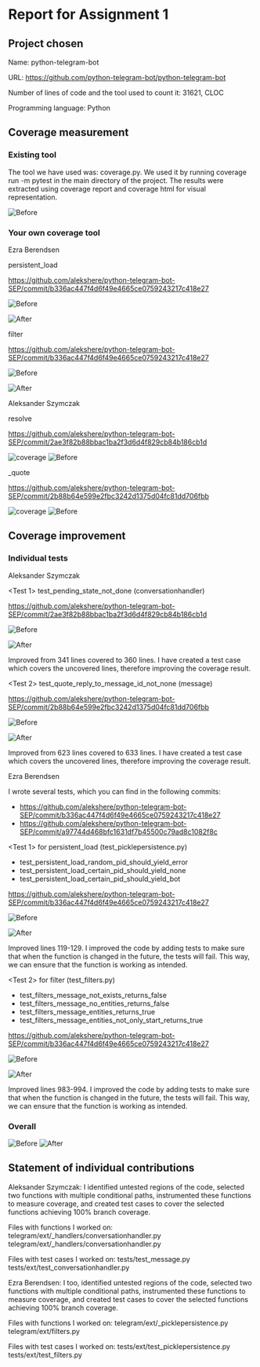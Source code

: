 # Report for Assignment 1

## Project chosen

Name: python-telegram-bot

URL: https://github.com/python-telegram-bot/python-telegram-bot

Number of lines of code and the tool used to count it: 31621, CLOC

Programming language: Python

## Coverage measurement

### Existing tool

The tool we have used was: coverage.py. We used it by running coverage run -m pytest in the main directory of the project. The results were extracted using coverage report and coverage html for visual representation.

![Before](og-total.jpg "Before")

### Your own coverage tool

Ezra Berendsen

persistent_load

https://github.com/alekshere/python-telegram-bot-SEP/commit/b336ac447f4d6f49e4665ce0759243217c418e27

![Before](ezra-persistent_load-fn-coverage.png "Before")

![After](ezra-persistent_load-fn-coverage-improvement.png "After")

filter

https://github.com/alekshere/python-telegram-bot-SEP/commit/b336ac447f4d6f49e4665ce0759243217c418e27

![Before](ezra-filter-fn-coverage.png "Before")

![After](ezra-filter-fn-coverage-improvement.png "After")

Aleksander Szymczak

resolve

https://github.com/alekshere/python-telegram-bot-SEP/commit/2ae3f82b88bbac1ba2f3d6d4f829cb84b186cb1d

![coverage](conversationhandler-resolve-instrumentation.jpg "coverage")
![Before](ezra-filter-fn-coverage.png "Before")

\_quote

https://github.com/alekshere/python-telegram-bot-SEP/commit/2b88b64e599e2fbc3242d1375d04fc81dd706fbb

![coverage](message-quote-instrumentation.jpg "coverage")
![Before](ezra-filter-fn-coverage.png "Before")

## Coverage improvement

### Individual tests

Aleksander Szymczak

<Test 1> test_pending_state_not_done (conversationhandler)

https://github.com/alekshere/python-telegram-bot-SEP/commit/2ae3f82b88bbac1ba2f3d6d4f829cb84b186cb1d

![Before](og-cov-conversationhandlerpy.jpg "Before")

![After](improved-cov-conversationhandlerpy.jpg "After")

Improved from 341 lines covered to 360 lines. I have created a test case which covers the uncovered lines, therefore improving the coverage result.

<Test 2> test_quote_reply_to_message_id_not_none (message)

https://github.com/alekshere/python-telegram-bot-SEP/commit/2b88b64e599e2fbc3242d1375d04fc81dd706fbb

![Before](og-cov-messagepy.jpg "Before")

![After](improved-cov-messagepy.jpg "After")

Improved from 623 lines covered to 633 lines. I have created a test case which covers the uncovered lines, therefore improving the coverage result.

Ezra Berendsen

I wrote several tests, which you can find in the following commits:

- https://github.com/alekshere/python-telegram-bot-SEP/commit/b336ac447f4d6f49e4665ce0759243217c418e27
- https://github.com/alekshere/python-telegram-bot-SEP/commit/a97744d468bfc1631df7b45500c79ad8c1082f8c

<Test 1> for persistent_load (test_picklepersistence.py)

- test_persistent_load_random_pid_should_yield_error
- test_persistent_load_certain_pid_should_yield_none
- test_persistent_load_certain_pid_should_yield_bot

https://github.com/alekshere/python-telegram-bot-SEP/commit/b336ac447f4d6f49e4665ce0759243217c418e27

![Before](ezra-persistent_load-fn-coverage.png "Before")

![After](ezra-persistent_load-fn-coverage-improvement.png "After")

Improved lines 119-129. I improved the code by adding tests to make sure that when the function is changed in the future, the tests will fail.
This way, we can ensure that the function is working as intended.

<Test 2> for filter (test_filters.py)

- test_filters_message_not_exists_returns_false
- test_filters_message_no_entities_returns_false
- test_filters_message_entities_returns_true
- test_filters_message_entities_not_only_start_returns_true

https://github.com/alekshere/python-telegram-bot-SEP/commit/b336ac447f4d6f49e4665ce0759243217c418e27

![Before](ezra-filter-fn-coverage.png "Before")

![After](ezra-filter-fn-coverage-improvement.png "After")

Improved lines 983-994. I improved the code by adding tests to make sure that when the function is changed in the future, the tests will fail.
This way, we can ensure that the function is working as intended.

### Overall

![Before](og-total.jpg "Before")
![After](submission-total.jpg "After")

## Statement of individual contributions

Aleksander Szymczak:
I identified untested regions of the code, selected two functions with multiple conditional paths, instrumented these functions to measure coverage, and created test cases to cover the selected functions achieving 100% branch coverage.

Files with functions I worked on:
telegram/ext/\_handlers/conversationhandler.py
telegram/ext/\_handlers/conversationhandler.py

Files with test cases I worked on:
tests/test_message.py
tests/ext/test_conversationhandler.py

Ezra Berendsen:
I too, identified untested regions of the code, selected two functions with multiple conditional paths, instrumented these functions to measure coverage, and created test cases to cover the selected functions achieving 100% branch coverage.

Files with functions I worked on:
telegram/ext/\_picklepersistence.py
telegram/ext/filters.py

Files with test cases I worked on:
tests/ext/test_picklepersistence.py
tests/ext/test_filters.py
